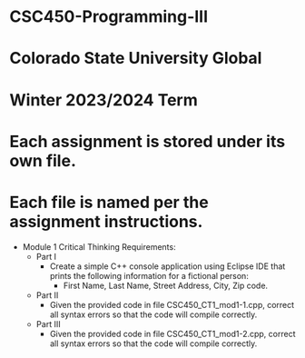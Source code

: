 # CSC450-Programming-III
# Colorado State University Global
# Winter 2023/2024 Term

# Each assignment is stored under its own file. 
# Each file is named per the assignment instructions.

- Module 1 Critical Thinking Requirements:
  - Part I
    - Create a simple C++ console application using Eclipse IDE that prints the following information for a fictional person:
        - First Name, Last Name, Street Address, City, Zip code.
  - Part II
      - Given the provided code in file CSC450_CT1_mod1-1.cpp, correct all syntax errors so that the code will compile correctly.
  - Part III
      - Given the provided code in file CSC450_CT1_mod1-2.cpp, correct all syntax errors so that the code will compile correctly.


  
